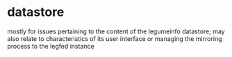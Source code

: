 # datastore
mostly for issues pertaining to the content of the legumeinfo datastore; may also relate to characteristics of its user interface or managing the mirroring process to the legfed instance
